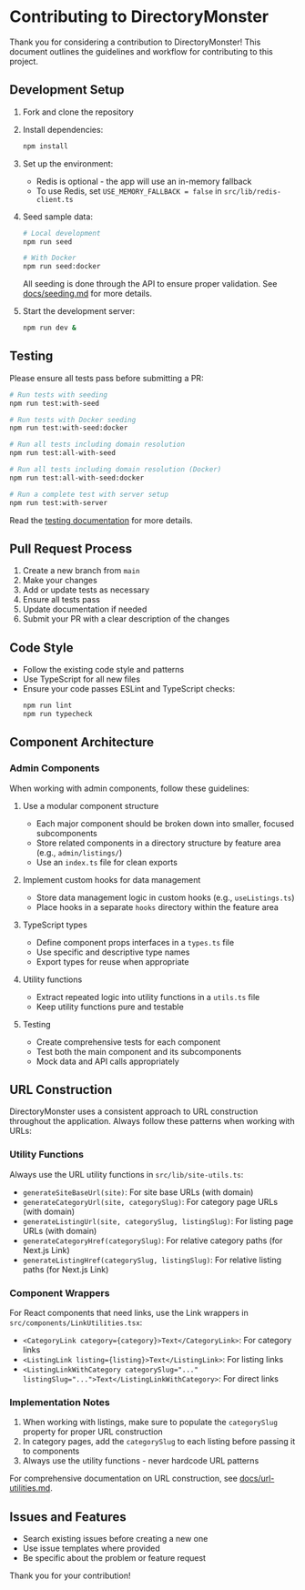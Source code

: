 # Contributing to DirectoryMonster

Thank you for considering a contribution to DirectoryMonster! This document outlines the guidelines and workflow for contributing to this project.

## Development Setup

1. Fork and clone the repository
2. Install dependencies:
   ```bash
   npm install
   ```
3. Set up the environment:
   - Redis is optional - the app will use an in-memory fallback
   - To use Redis, set `USE_MEMORY_FALLBACK = false` in `src/lib/redis-client.ts`

4. Seed sample data:
   ```bash
   # Local development
   npm run seed
   
   # With Docker
   npm run seed:docker
   ```
   
   All seeding is done through the API to ensure proper validation. See [docs/seeding.md](docs/seeding.md) for more details.

5. Start the development server:
   ```bash
   npm run dev &
   ```

## Testing

Please ensure all tests pass before submitting a PR:

```bash
# Run tests with seeding
npm run test:with-seed

# Run tests with Docker seeding
npm run test:with-seed:docker

# Run all tests including domain resolution
npm run test:all-with-seed

# Run all tests including domain resolution (Docker)
npm run test:all-with-seed:docker

# Run a complete test with server setup
npm run test:with-server
```

Read the [testing documentation](./CLAUDE.md) for more details.

## Pull Request Process

1. Create a new branch from `main`
2. Make your changes
3. Add or update tests as necessary
4. Ensure all tests pass
5. Update documentation if needed
6. Submit your PR with a clear description of the changes

## Code Style

- Follow the existing code style and patterns
- Use TypeScript for all new files
- Ensure your code passes ESLint and TypeScript checks:
  ```bash
  npm run lint
  npm run typecheck
  ```

## Component Architecture

### Admin Components

When working with admin components, follow these guidelines:

1. Use a modular component structure
   - Each major component should be broken down into smaller, focused subcomponents
   - Store related components in a directory structure by feature area (e.g., `admin/listings/`)
   - Use an `index.ts` file for clean exports

2. Implement custom hooks for data management
   - Store data management logic in custom hooks (e.g., `useListings.ts`)
   - Place hooks in a separate `hooks` directory within the feature area

3. TypeScript types
   - Define component props interfaces in a `types.ts` file
   - Use specific and descriptive type names
   - Export types for reuse when appropriate

4. Utility functions
   - Extract repeated logic into utility functions in a `utils.ts` file
   - Keep utility functions pure and testable

5. Testing
   - Create comprehensive tests for each component
   - Test both the main component and its subcomponents
   - Mock data and API calls appropriately

## URL Construction

DirectoryMonster uses a consistent approach to URL construction throughout the application. Always follow these patterns when working with URLs:

### Utility Functions

Always use the URL utility functions in `src/lib/site-utils.ts`:

- `generateSiteBaseUrl(site)`: For site base URLs (with domain)
- `generateCategoryUrl(site, categorySlug)`: For category page URLs (with domain)
- `generateListingUrl(site, categorySlug, listingSlug)`: For listing page URLs (with domain)
- `generateCategoryHref(categorySlug)`: For relative category paths (for Next.js Link)
- `generateListingHref(categorySlug, listingSlug)`: For relative listing paths (for Next.js Link)

### Component Wrappers

For React components that need links, use the Link wrappers in `src/components/LinkUtilities.tsx`:

- `<CategoryLink category={category}>Text</CategoryLink>`: For category links
- `<ListingLink listing={listing}>Text</ListingLink>`: For listing links
- `<ListingLinkWithCategory categorySlug="..." listingSlug="...">Text</ListingLinkWithCategory>`: For direct links

### Implementation Notes

1. When working with listings, make sure to populate the `categorySlug` property for proper URL construction
2. In category pages, add the `categorySlug` to each listing before passing it to components
3. Always use the utility functions - never hardcode URL patterns

For comprehensive documentation on URL construction, see [docs/url-utilities.md](docs/url-utilities.md).

## Issues and Features

- Search existing issues before creating a new one
- Use issue templates where provided
- Be specific about the problem or feature request

Thank you for your contribution!